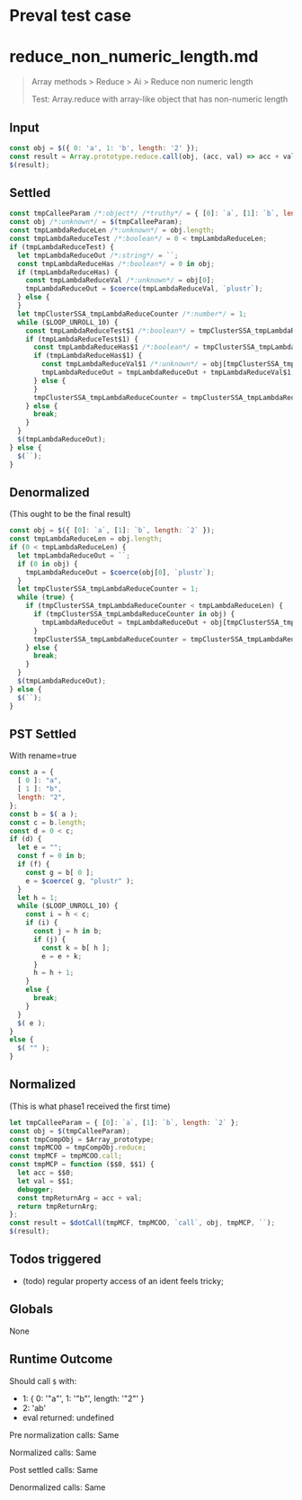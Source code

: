 # Preval test case

# reduce_non_numeric_length.md

> Array methods > Reduce > Ai > Reduce non numeric length
>
> Test: Array.reduce with array-like object that has non-numeric length

## Input

`````js filename=intro
const obj = $({ 0: 'a', 1: 'b', length: '2' });
const result = Array.prototype.reduce.call(obj, (acc, val) => acc + val, '');
$(result);
`````


## Settled


`````js filename=intro
const tmpCalleeParam /*:object*/ /*truthy*/ = { [0]: `a`, [1]: `b`, length: `2` };
const obj /*:unknown*/ = $(tmpCalleeParam);
const tmpLambdaReduceLen /*:unknown*/ = obj.length;
const tmpLambdaReduceTest /*:boolean*/ = 0 < tmpLambdaReduceLen;
if (tmpLambdaReduceTest) {
  let tmpLambdaReduceOut /*:string*/ = ``;
  const tmpLambdaReduceHas /*:boolean*/ = 0 in obj;
  if (tmpLambdaReduceHas) {
    const tmpLambdaReduceVal /*:unknown*/ = obj[0];
    tmpLambdaReduceOut = $coerce(tmpLambdaReduceVal, `plustr`);
  } else {
  }
  let tmpClusterSSA_tmpLambdaReduceCounter /*:number*/ = 1;
  while ($LOOP_UNROLL_10) {
    const tmpLambdaReduceTest$1 /*:boolean*/ = tmpClusterSSA_tmpLambdaReduceCounter < tmpLambdaReduceLen;
    if (tmpLambdaReduceTest$1) {
      const tmpLambdaReduceHas$1 /*:boolean*/ = tmpClusterSSA_tmpLambdaReduceCounter in obj;
      if (tmpLambdaReduceHas$1) {
        const tmpLambdaReduceVal$1 /*:unknown*/ = obj[tmpClusterSSA_tmpLambdaReduceCounter];
        tmpLambdaReduceOut = tmpLambdaReduceOut + tmpLambdaReduceVal$1;
      } else {
      }
      tmpClusterSSA_tmpLambdaReduceCounter = tmpClusterSSA_tmpLambdaReduceCounter + 1;
    } else {
      break;
    }
  }
  $(tmpLambdaReduceOut);
} else {
  $(``);
}
`````


## Denormalized
(This ought to be the final result)

`````js filename=intro
const obj = $({ [0]: `a`, [1]: `b`, length: `2` });
const tmpLambdaReduceLen = obj.length;
if (0 < tmpLambdaReduceLen) {
  let tmpLambdaReduceOut = ``;
  if (0 in obj) {
    tmpLambdaReduceOut = $coerce(obj[0], `plustr`);
  }
  let tmpClusterSSA_tmpLambdaReduceCounter = 1;
  while (true) {
    if (tmpClusterSSA_tmpLambdaReduceCounter < tmpLambdaReduceLen) {
      if (tmpClusterSSA_tmpLambdaReduceCounter in obj) {
        tmpLambdaReduceOut = tmpLambdaReduceOut + obj[tmpClusterSSA_tmpLambdaReduceCounter];
      }
      tmpClusterSSA_tmpLambdaReduceCounter = tmpClusterSSA_tmpLambdaReduceCounter + 1;
    } else {
      break;
    }
  }
  $(tmpLambdaReduceOut);
} else {
  $(``);
}
`````


## PST Settled
With rename=true

`````js filename=intro
const a = {
  [ 0 ]: "a",
  [ 1 ]: "b",
  length: "2",
};
const b = $( a );
const c = b.length;
const d = 0 < c;
if (d) {
  let e = "";
  const f = 0 in b;
  if (f) {
    const g = b[ 0 ];
    e = $coerce( g, "plustr" );
  }
  let h = 1;
  while ($LOOP_UNROLL_10) {
    const i = h < c;
    if (i) {
      const j = h in b;
      if (j) {
        const k = b[ h ];
        e = e + k;
      }
      h = h + 1;
    }
    else {
      break;
    }
  }
  $( e );
}
else {
  $( "" );
}
`````


## Normalized
(This is what phase1 received the first time)

`````js filename=intro
let tmpCalleeParam = { [0]: `a`, [1]: `b`, length: `2` };
const obj = $(tmpCalleeParam);
const tmpCompObj = $Array_prototype;
const tmpMCOO = tmpCompObj.reduce;
const tmpMCF = tmpMCOO.call;
const tmpMCP = function ($$0, $$1) {
  let acc = $$0;
  let val = $$1;
  debugger;
  const tmpReturnArg = acc + val;
  return tmpReturnArg;
};
const result = $dotCall(tmpMCF, tmpMCOO, `call`, obj, tmpMCP, ``);
$(result);
`````


## Todos triggered


- (todo) regular property access of an ident feels tricky;


## Globals


None


## Runtime Outcome


Should call `$` with:
 - 1: { 0: '"a"', 1: '"b"', length: '"2"' }
 - 2: 'ab'
 - eval returned: undefined

Pre normalization calls: Same

Normalized calls: Same

Post settled calls: Same

Denormalized calls: Same

